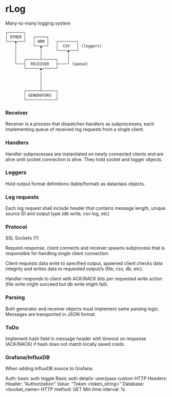 # rLog

Many-to-many logging system

    ┌───────┐
    │ OTHER │   ┌─────┐
    └───▲───┘   │ ORM │   ┌────────┐
        │       └──▲──┘   │  CSV   │ (loggers)
        │          │      └────▲───┘
        │          │           │
        │   ┌──────┴──────┐    │
        └───┤  RECEIVER   ├────┘ (queue)
            └──────▲──────┘
                   │
                   │
                   │
                   │
            ┌──────┴──────┐
            │ GENERATORS  │
            └─────────────┘

### Receiver
Receiver is a process that dispatches handlers as subprocesses,
each implementing queue of received log requests from a single client.

### Handlers
Handler subprocesses are instantiated on newly connected clients and
are alive until socket connection is alive.
They hold socket and logger objects.

### Loggers
Hold output format definitions (table/format) as dataclass objects.

### Log requests
Each log request shall include header that contains message length,
unique source ID and output type (db write, csv log, etc)

### Protocol
SSL Sockets (?)

Request-response, client connects and receiver spawns subprocess that is
responsible for handling single client connection.

Client requests data write to specified output, spawned client checks
data integrity and writes data to requested output/s
(file, csv, db, etc).

Handler responds to client with ACK/NACK bits per requested write
action (file write might succeed but db write might fail).

### Parsing
Both generator and receiver objects must implement same parsing logic.
Messages are transported in JSON format.

### ToDo
Implement hash field in message header with timeout on response (ACK/NACK)
if hash does not match locally saved creds.

### Grafana/InfluxDB
When adding InfluxDB source to Grafana:

Auth: basic auth toggle
Basic auth details: user/pass
custom HTTP Headers:
Header: "Authorization" Value: "Token <token_string>"
Database: <bucket_name>
HTTP method: GET
Min time interval: 1s
